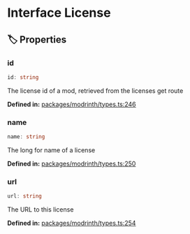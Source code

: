 # Interface License

## 🏷️ Properties

### id

```ts
id: string
```
The license id of a mod, retrieved from the licenses get route
<p style="font-size: 14px; color: var(--vp-c-text-2)">
<strong>Defined in:</strong> <a href="https://github.com/voxelum/minecraft-launcher-core-node/blob/master/packages/modrinth/types.ts#L246" target="_blank" rel="noreferrer">packages/modrinth/types.ts:246</a>
</p>


### name

```ts
name: string
```
The long for name of a license
<p style="font-size: 14px; color: var(--vp-c-text-2)">
<strong>Defined in:</strong> <a href="https://github.com/voxelum/minecraft-launcher-core-node/blob/master/packages/modrinth/types.ts#L250" target="_blank" rel="noreferrer">packages/modrinth/types.ts:250</a>
</p>


### url

```ts
url: string
```
The URL to this license
<p style="font-size: 14px; color: var(--vp-c-text-2)">
<strong>Defined in:</strong> <a href="https://github.com/voxelum/minecraft-launcher-core-node/blob/master/packages/modrinth/types.ts#L254" target="_blank" rel="noreferrer">packages/modrinth/types.ts:254</a>
</p>



